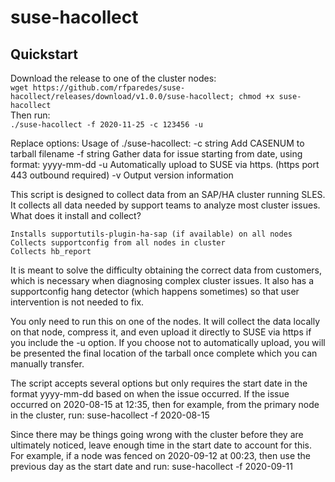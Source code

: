# suse-hacollect

## Quickstart
Download the release to one of the cluster nodes:<br>
`wget https://github.com/rfparedes/suse-hacollect/releases/download/v1.0.0/suse-hacollect; chmod +x suse-hacollect` <br>
Then run:<br>
`./suse-hacollect -f 2020-11-25 -c 123456 -u`<br>

Replace options:
Usage of ./suse-hacollect:
  -c string
        Add CASENUM to tarball filename
  -f string
        Gather data for issue starting from date, using format: yyyy-mm-dd
  -u    Automatically upload to SUSE via https.  (https port 443 outbound required)
  -v    Output version information

This script is designed to collect data from an SAP/HA cluster running SLES. It collects all data needed by support teams to analyze most cluster issues. What does it install and collect?

    Installs supportutils-plugin-ha-sap (if available) on all nodes
    Collects supportconfig from all nodes in cluster
    Collects hb_report

It is meant to solve the difficulty obtaining the correct data from customers, which is necessary when diagnosing complex cluster issues. It also has a supportconfig hang detector (which happens sometimes) so that user intervention is not needed to fix.

You only need to run this on one of the nodes. It will collect the data locally on that node, compress it, and even upload it directly to SUSE via https if you include the -u option. If you choose not to automatically upload, you will be presented the final location of the tarball once complete which you can manually transfer.

The script accepts several options but only requires the start date in the format yyyy-mm-dd based on when the issue occurred. If the issue occurred on 2020-08-15 at 12:35, then for example, from the primary node in the cluster, run:
suse-hacollect -f 2020-08-15

Since there may be things going wrong with the cluster before they are ultimately noticed, leave enough time in the start date to account for this. For example, if a node was fenced on 2020-09-12 at 00:23, then use the previous day as the start date and run:
suse-hacollect -f 2020-09-11
